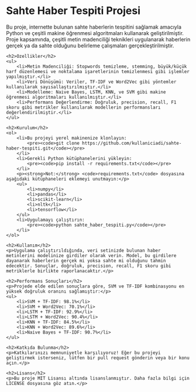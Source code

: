 <!DOCTYPE html>
<html lang="tr">
<head>
    <meta charset="UTF-8">
    <meta name="viewport" content="width=device-width, initial-scale=1.0">
    <title>Sahte Haber Tespiti Projesi</title>
</head>
<body>
    <h1>Sahte Haber Tespiti Projesi</h1>
    <p>Bu proje, internette bulunan sahte haberlerin tespitini sağlamak amacıyla Python ve çeşitli makine öğrenmesi algoritmaları kullanarak geliştirilmiştir. Proje kapsamında, çeşitli metin madenciliği teknikleri uygulanarak haberlerin gerçek ya da sahte olduğunu belirleme çalışmaları gerçekleştirilmiştir.</p>

    <h2>Özellikler</h2>
    <ul>
        <li>Metin Madenciliği: Stopwords temizleme, stemming, büyük/küçük harf düzenlemesi ve noktalama işaretlerinin temizlenmesi gibi işlemler yapılmıştır.</li>
        <li>Veri Dönüşümü: Veriler, TF-IDF ve Word2Vec gibi yöntemler kullanılarak sayısallaştırılmıştır.</li>
        <li>Modelleme: Naive Bayes, LSTM, KNN, ve SVM gibi makine öğrenmesi algoritmaları kullanılmıştır.</li>
        <li>Performans Değerlendirme: Doğruluk, precision, recall, F1 skoru gibi metrikler kullanılarak modellerin performansları değerlendirilmiştir.</li>
    </ul>

    <h2>Kurulum</h2>
    <ol>
        <li>Bu projeyi yerel makinenize klonlayın:
            <pre><code>git clone https://github.com/kullaniciadi/sahte-haber-tespiti.git</code></pre>
        </li>
        <li>Gerekli Python kütüphanelerini yükleyin:
            <pre><code>pip install -r requirements.txt</code></pre>
        </li>
        <p><strong>Not:</strong> <code>requirements.txt</code> dosyasına aşağıdaki kütüphaneleri eklemeyi unutmayın:</p>
        <ul>
            <li>numpy</li>
            <li>pandas</li>
            <li>scikit-learn</li>
            <li>nltk</li>
            <li>tensorflow</li>
        </ul>
        <li>Uygulamayı çalıştırın:
            <pre><code>python sahte_haber_tespiti.py</code></pre>
        </li>
    </ol>

    <h2>Kullanım</h2>
    <p>Uygulama çalıştırıldığında, veri setinizde bulunan haber metinlerini modelinize girdiler olarak verin. Model, bu girdilere dayanarak haberlerin gerçek mi yoksa sahte mi olduğunu tahmin edecektir. Sonuçlar, doğruluk, precision, recall, F1 skoru gibi metriklerle birlikte raporlanacaktır.</p>

    <h2>Performans Sonuçları</h2>
    <p>Projede elde edilen sonuçlara göre, SVM ve TF-IDF kombinasyonu en yüksek doğruluk oranını sağlamıştır:</p>
    <ul>
        <li>SVM + TF-IDF: 98.1%</li>
        <li>SVM + Word2Vec: 70.1%</li>
        <li>LSTM + TF-IDF: 92.9%</li>
        <li>LSTM + Word2Vec: 90.4%</li>
        <li>KNN + TF-IDF: 84.5%</li>
        <li>KNN + Word2Vec: 89.6%</li>
        <li>Naive Bayes + TF-IDF: 90.7%</li>
    </ul>

    <h2>Katkıda Bulunma</h2>
    <p>Katkılarınızı memnuniyetle karşılıyoruz! Eğer bu projeyi geliştirmek isterseniz, lütfen bir pull request gönderin veya bir konu açın.</p>

    <h2>Lisans</h2>
    <p>Bu proje MIT Lisansı altında lisanslanmıştır. Daha fazla bilgi için LICENSE dosyasına göz atın.</p>
</body>
</html>

